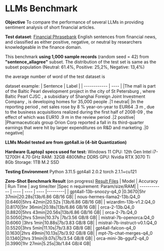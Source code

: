 # LLMs Benchmark
**Objective**
To compare the performance of several LLMs in providing sentiment analysis of short financial articles.

**Test dataset**: [Financial Phrasebank](https://huggingface.co/datasets/financial_phrasebank) 
English sentences from financial news, and classified as either positive, negative, or neutral by researchers knowledgeable in the finance domain.

This benchmark **using 1,000 sample records** (random seed = 42) from **"sentence_allagree"** subset. 
The distribution of the test set is same as the subset population (Neutral: 61.4%, Positive: 25,2%, Negative: 13,4%)

the average number of word of the test dataset is

dataset example:
| Sentence | Label |
| ------------ | ---- |
|The mall is part of the Baltic Pearl development project in the city of St Petersburg , where Baltic Pearl CJSC , a subsidiary of Shanghai Foreign Joint Investment Company , is developing homes for 35,000 people .|1 neutral|
|In the reporting period , net sales rose by 8 % year-on-year to EUR64 .3 m , due to the business acquisitions realized during the first half of 2008-09 , the effect of which was EUR10 .9 m in the review period .|2 positive|
|Pharmaceuticals group Orion Corp reported a fall in its third-quarter earnings that were hit by larger expenditures on R&D and marketing .|0 negative|

**LLMs Model tested are from gpt4all.io (4-bit Quantization)**

**Hardware (Laptop) specs used for test:**
Windows 11
CPU: 12th Gen Intel i7-12700H 4.70 GHz
RAM: 32GB 4800Mhz DDR5
GPU: Nvidia RTX 3070 Ti 8Gb
Storage: 1TB M.2 SSD 

**Testing Environment**
Python 3.11.5
gpt4all 2.0.2
torch 2.1.1+cu121

**Zero-Shot Benchmark Result** (on progress) [Result Files](https://github.com/Vis4Sense/student-projects/tree/main/2023-2024/muhamad-hermawan/LLMs%20Benchmark/Results "Result Files")
| Model | Accuracy | Run Time | avg time/iter |Spec n requirement: Param/size/RAM|
| ------------ | ---- | ---- | ---- |---------|
| gpt4all-13b-snoozy-q4_0 |0.3670|5hr 37min|20.28s|13b/6.86 GB/16 GB|
| nous-hermes-llama2-13b.Q4_0  |0.6460|5hrs 42min|20.52s   |13b/6.86 GB/16 GB|
| wizardlm-13b-v1.2.Q4_0 |0.8170|5hr 36min|20.18s|13b/6.86 GB/16 GB|
| orca-2-13b.Q4_0 |0.8820|5hrs 43min|20.56s|13b/6.86 GB/16 GB|
| orca-2-7b.Q4_0 |0.5050|2hrs 53min|10.37s   |7b/3.56 GB/8 GB|
| mistral-7b-openorca.Q4_0 |0.6060   |3hrs 1min|10.88s|7b/3.83 GB/8 GB|
| mistral-7b-instruct-v0.1.Q4_0 |0.5520|3hrs 5min|11.10s|7b/3.83 GB/8 GB|
| gpt4all-falcon-q4_0 |0.1630|2hrs 49min|10.13s|7b/3.92 GB/8 GB|
| mpt-7b-chat-merges-q4_0 |0.1340|2hrs 31min|9.07s|7b/3.54 GB/8 GB|
| orca-mini-3b-gguf2-q4_0 |0.3990|1hr 27min|5.25s|3b/1.84 GB/4 GB|
